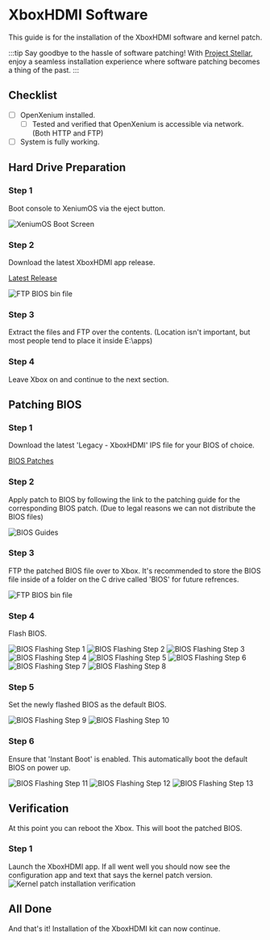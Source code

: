 # XboxHDMI Software
This guide is for the installation of the XboxHDMI software and kernel patch.

:::tip
Say goodbye to the hassle of software patching! With [Project Stellar](https://makemhz.com/products/stellar),
enjoy a seamless installation experience where software patching becomes a thing of the past.
:::

## Checklist
- [ ] OpenXenium installed.
  - [ ] Tested and verified that OpenXenium is accessible via network. (Both HTTP and FTP)
- [ ] System is fully working.

## Hard Drive Preparation

### Step 1
Boot console to XeniumOS via the eject button.

![XeniumOS Boot Screen](./images/xeniumos.png)

### Step 2
Download the latest XboxHDMI app release.

[Latest Release](https://github.com/MakeMHz/xbox-hdmi-app/releases/latest)

![FTP BIOS bin file](./images/latest_release_hdmi.png)

### Step 3
Extract the files and FTP over the contents. (Location isn't important, but most people tend to place it inside E:\apps)

### Step 4
Leave Xbox on and continue to the next section.

## Patching BIOS

### Step 1
Download the latest 'Legacy - XboxHDMI' IPS file for your BIOS of choice.

[BIOS Patches](/patches/README.md#xbox-kernel-patches-legacy---xboxhdmi)

### Step 2
Apply patch to BIOS by following the link to the patching guide for the corresponding BIOS patch. (Due to legal reasons we can not distribute the BIOS files)

![BIOS Guides](./images/patches_guide_hdmi.png)

### Step 3
FTP the patched BIOS file over to Xbox. It's recommended to store the BIOS file inside of a folder on the C drive called 'BIOS' for future refrences.

![FTP BIOS bin file](./images/ftp_bios.png)

### Step 4
Flash BIOS.

![BIOS Flashing Step 1](./images/flash_step1.png)
![BIOS Flashing Step 2](./images/flash_step2.png)
![BIOS Flashing Step 3](./images/flash_step3.png)
![BIOS Flashing Step 4](./images/flash_step4.png)
![BIOS Flashing Step 5](./images/flash_step5.png)
![BIOS Flashing Step 6](./images/flash_step6.png)
![BIOS Flashing Step 7](./images/flash_step7.png)
![BIOS Flashing Step 8](./images/flash_step8.png)

### Step 5
Set the newly flashed BIOS as the default BIOS.

![BIOS Flashing Step 9](./images/flash_step9.png)
![BIOS Flashing Step 10](./images/flash_step10.png)

### Step 6
Ensure that 'Instant Boot' is enabled. This automatically boot the default BIOS on power up.

![BIOS Flashing Step 11](./images/flash_step11.png)
![BIOS Flashing Step 12](./images/flash_step12.png)
![BIOS Flashing Step 13](./images/flash_step13.png)

## Verification
At this point you can reboot the Xbox. This will boot the patched BIOS.

### Step 1
Launch the XboxHDMI app. If all went well you should now see the configuration app and text that says the kernel patch version.
![Kernel patch installation verification](./images/Patch-Verification.png)

## All Done
And that's it! Installation of the XboxHDMI kit can now continue.
